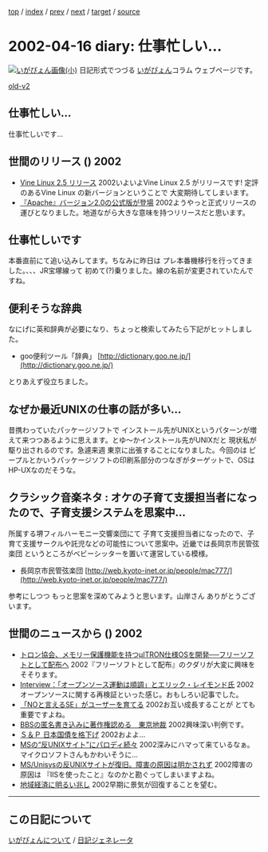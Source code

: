 [top](https://igapyon.github.io/diary/) 
 / [index](https://igapyon.github.io/diary/2002/index.html) 
 / [prev](https://igapyon.github.io/diary/2002/ig020412.html) 
 / [next](https://igapyon.github.io/diary/2002/ig020418.html) 
 / [target](https://igapyon.github.io/diary/2002/ig020416.html) 
 / [source](https://github.com/igapyon/diary/blob/gh-pages/2002/ig020416.html.src.md) 

2002-04-16 diary: 仕事忙しい…
=====================================================================================================
[![いがぴょん画像(小)](https://igapyon.github.io/diary/images/iga200306s.jpg "いがぴょん")](https://igapyon.github.io/diary/memo/memoigapyon.html) 日記形式でつづる [いがぴょん](https://igapyon.github.io/diary/memo/memoigapyon.html)コラム ウェブページです。

[old-v2](ig020416-orig.html)

## 仕事忙しい…

仕事忙しいです…


## 世間のリリース () 2002

* [Vine Linux 2.5 リリース](http://vinelinux.org/PR/press20020415.html)  2002いよいよVine Linux 2.5 がリリースです! 定評のあるVine Linux の新バージョンということで 大変期待してしまいます。
* [『Apache』バージョン2.0の公式版が登場](http://japan.cnet.com/Enterprise/News/2002/Item/020409-5.html)  2002ようやっと正式リリースの運びとなりました。地道ながら大きな意味を持つリリースだと思います。

## 仕事忙しいです

本番直前にて追い込みしてます。ちなみに昨日は プレ本番機移行を行ってきました。、、、JR宝塚線って 初めて(?)乗りました。線の名前が変更されていたんですね。

## 便利そうな辞典

なにげに英和辞典が必要になり、ちょっと検索してみたら下記がヒットしました。

* goo便利ツール「辞典」
  [http://dictionary.goo.ne.jp/](http://dictionary.goo.ne.jp/)

とりあえず役立ちました。

## なぜか最近UNIXの仕事の話が多い…

昔携わっていたパッケージソフトで インストール先がUNIXというパターンが増えて来つつあるように思えます。とゆ～かインストール先がUNIXだと 現状私が駆り出されるのです。急遽来週 東京に出張することになりました。今回のは ピープルとかいうパッケージソフトの印刷系部分のつなぎがターゲットで、OSは
HP-UXなのだそうな。

## クラシック音楽ネタ : オケの子育て支援担当者になったので、子育支援システムを思案中…

所属する堺フィルハーモニー交響楽団にて 子育て支援担当者になったので、子育て支援サークルや託児などの可能性について思案中。近畿では長岡京市民管弦楽団 というところがベビーシッターを置いて運営している模様。

* 長岡京市民管弦楽団
  [http://web.kyoto-inet.or.jp/people/mac777/](http://web.kyoto-inet.or.jp/people/mac777/)

参考にしつつ もっと思案を深めてみようと思います。山岸さん ありがとうございます。

## 世間のニュースから () 2002

* [トロン協会、メモリー保護機能を持つμITRON仕様OSを開発──フリーソフトとして配布へ](http://linux.ascii24.com/linux/news/today/2002/04/15/635200-000.html)  2002『フリーソフトとして配布』のクダリが大変に興味をそそります。
* [Interview：「オープンソース運動は順調」とエリック・レイモンド氏](http://www.zdnet.co.jp/enterprise/0204/05/02040504.html)  2002オープンソースに関する再検証といった感じ。おもしろい記事でした。
* [「NOと言えるSE」がユーザーを育てる](http://itpro.nikkeibp.co.jp/free/ITPro/OPINION/20020414/1/)  2002お互い成長することが とても重要ですよね。
* [BBSの匿名書き込みに著作権認める　東京地裁](http://www.zdnet.co.jp/news/bursts/0204/15/13.html)  2002興味深い判例です。
* [Ｓ＆Ｐ 日本国債を格下げ](http://www.nhk.or.jp/news/2002/04/16/grri84000000bkwd.html)  2002およよ…
* [MSの“反UNIXサイト”にパロディ続々](http://www.zdnet.co.jp/news/bursts/0204/08/01.html)  2002深みにハマって来ているなぁ。マイクロソフトさんもかわいそうに…
* [MS/Unisysの反UNIXサイトが復旧。障害の原因は明かされず](http://www.zdnet.co.jp/news/0204/05/e_unisys.html)  2002障害の原因は 『IISを使ったこと』なのかと勘ぐってしまいますよね。
* [地域経済に明るい兆し](http://www.nhk.or.jp/news/2002/04/16/grri84000000bl9c.html)  2002早期に景気が回復することを望む。

----------------------------------------------------------------------------------------------------

## この日記について
[いがぴょんについて](https://igapyon.github.io/diary/memo/memoigapyon.html) / [日記ジェネレータ](https://github.com/igapyon/igapyonv3)
